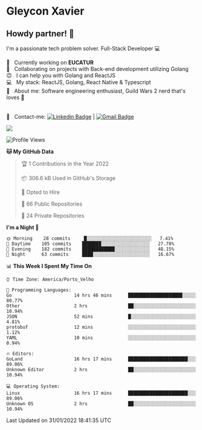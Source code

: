 # Gleycon Xavier

## Howdy partner! 👋

I'm a passionate tech problem solver.
Full-Stack Developer :computer:

 :rocket:  &nbsp; Currently working on **EUCATUR**
 <br/> :purple_heart: &nbsp; Collaborating on projects with Back-end development utilizing Golang
 <br/> :blush: &nbsp; I can help you with Golang and ReactJS
 <br/> :computer: &nbsp; My stack: ReactJS, Golang, React Native & Typescript
 <br/> 💬  &nbsp; About me: Software engineering enthusiast, Guild Wars 2 nerd that's loves :apple:
 <br/>
 <br/>
 <br/> :email: &nbsp; Contact-me: [![Linkedin Badge](https://img.shields.io/badge/-GleyconXavier-blue?style=flat-square&logo=Linkedin&logoColor=white&link=https://www.linkedin.com/in/gleyconxavier/)](https://www.linkedin.com/in/gleyconxavier/) 
| 
[![Gmail Badge](https://img.shields.io/badge/-gleyconxcarlos@gmail.com-c14438?style=flat-square&logo=Gmail&logoColor=white&link=mailto:gleyconxcarlos@gmail.com)](mailto:gleyconxcarlos@gmail.com)

![](https://komarev.com/ghpvc/?username=gleyconxavier)

<!--START_SECTION:waka-->
![Profile Views](http://img.shields.io/badge/Profile%20Views-0-blue)

**🐱 My GitHub Data** 

> 🏆 1 Contributions in the Year 2022
 > 
> 📦 306.6 kB Used in GitHub's Storage 
 > 
> 💼 Opted to Hire
 > 
> 📜 66 Public Repositories 
 > 
> 🔑 24 Private Repositories  
 > 
**I'm a Night 🦉** 

```text
🌞 Morning    28 commits     █░░░░░░░░░░░░░░░░░░░░░░░░   7.41% 
🌆 Daytime    105 commits    ███████░░░░░░░░░░░░░░░░░░   27.78% 
🌃 Evening    182 commits    ████████████░░░░░░░░░░░░░   48.15% 
🌙 Night      63 commits     ████░░░░░░░░░░░░░░░░░░░░░   16.67%

```


📊 **This Week I Spent My Time On** 

```text
⌚︎ Time Zone: America/Porto_Velho

💬 Programming Languages: 
Go                       14 hrs 46 mins      ████████████████████░░░░░   80.77% 
Other                    2 hrs               ██░░░░░░░░░░░░░░░░░░░░░░░   10.94% 
JSON                     52 mins             █░░░░░░░░░░░░░░░░░░░░░░░░   4.81% 
protobuf                 12 mins             ░░░░░░░░░░░░░░░░░░░░░░░░░   1.12% 
YAML                     10 mins             ░░░░░░░░░░░░░░░░░░░░░░░░░   0.94%

🔥 Editors: 
GoLand                   16 hrs 17 mins      ██████████████████████░░░   89.06% 
Unknown Editor           2 hrs               ██░░░░░░░░░░░░░░░░░░░░░░░   10.94%

💻 Operating System: 
Linux                    16 hrs 17 mins      ██████████████████████░░░   89.06% 
Unknown OS               2 hrs               ██░░░░░░░░░░░░░░░░░░░░░░░   10.94%

```


 Last Updated on 31/01/2022 18:41:35 UTC
<!--END_SECTION:waka-->
